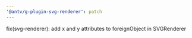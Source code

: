 ```yaml
---
'@antv/g-plugin-svg-renderer': patch
---
```


fix(svg-renderer): add x and y attributes to foreignObject in SVGRenderer
